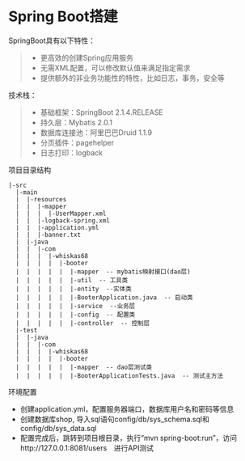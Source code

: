# Spring Boot搭建

SpringBoot具有以下特性：

> * 更高效的创建Spring应用服务
> * 无需XML配置，可以修改默认值来满足指定需求
> * 提供额外的非业务功能性的特性，比如日志，事务，安全等

技术栈：

> * 基础框架：SpringBoot 2.1.4.RELEASE
> * 持久层：Mybatis 2.0.1
> * 数据库连接池：阿里巴巴Druid 1.1.9
> * 分页插件：pagehelper
> * 日志打印：logback

项目目录结构
```
|-src
  |-main
  |  |-resources
  |  |  |-mapper
  |  |  |  |-UserMapper.xml
  |  |  |-logback-spring.xml
  |  |  |-application.yml
  |  |  |-banner.txt
  |  |-java
  |  |  |-com
  |  |  |  |-whiskas68
  |  |  |  |  |-booter
  |  |  |  |  |  |-mapper  -- mybatis映射接口(dao层)
  |  |  |  |  |  |-util  -- 工具类
  |  |  |  |  |  |-entity  --实体类
  |  |  |  |  |  |-BooterApplication.java  -- 启动类
  |  |  |  |  |  |-service  --业务层
  |  |  |  |  |  |-config  -- 配置类
  |  |  |  |  |  |-controller  -- 控制层
  |-test
  |  |-java
  |  |  |-com
  |  |  |  |-whiskas68
  |  |  |  |  |-booter
  |  |  |  |  |  |-mapper  -- dao层测试类
  |  |  |  |  |  |-BooterApplicationTests.java  -- 测试主方法
```

环境配置
* 创建application.yml，配置服务器端口，数据库用户名和密码等信息
* 创建数据库shop, 导入sql语句config/db/sys_schema.sql和config/db/sys_data.sql
* 配置完成后，跳转到项目根目录，执行“mvn spring-boot:run”，访问http://127.0.0.1:8081/users　进行API测试

